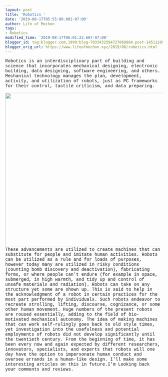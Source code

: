 ```yaml
---
layout: post
title: 'Robotics '
date: '2019-08-17T05:55:00.002-07:00'
author: Life of Mechon
tags:
- Robotics
modified_time: '2019-08-17T06:01:22.687-07:00'
blogger_id: tag:blogger.com,1999:blog-7033432594727069884.post-1451120905127193958
blogger_orig_url: https://www.lifeofmechon.xyz/2019/08/robotics.html
---
```


<div dir="ltr" style="text-align: left;" trbidi="on"><span style="font-family: 
&quot;courier new&quot; , &quot;courier&quot; , monospace;">Robotics is an 
interdisciplinary part of building and science that incorporates mechanical 
designing, electronic building, data designing, software engineering, and 
others. Mechanical technology manages the plan, development, activity, and 
utilization of robots, just as PC frameworks for their control, tactile 
criticism, and data preparing. 

<span style="font-family: &quot;courier new&quot; , &quot;courier&quot; , 
monospace;">       <img height="494" 
src="https://www.verdict.co.uk/wp-content/uploads/2018/06/Robotics-engineering-1440x1113.jpg" 
width="640" /> 
<span style="font-family: &quot;courier new&quot; , &quot;courier&quot; , 
monospace;"> 
<span style="font-family: &quot;courier new&quot; , &quot;courier&quot; , 
monospace;">These advancements are utilized to create machines that can 
substitute for people and imitate human activities. Robots can be utilized as 
a rule and for loads of purposes, however today many are utilized in risky 
conditions (counting bomb discovery and deactivation), fabricating forms, or 
where people can't endure (for example in space, submerged, in high warmth, 
and tidy up and control of unsafe materials and radiation). Robots can take on 
any structure yet some are shown up. This is said to help in the 
acknowledgment of a robot in certain  practices for the most part performed by 
individuals. Such robots endeavor to recreate strolling, lifting, discourse, 
cognizance, or some other human movement. Huge numbers of the present robots 
are roused essentially, adding to the field of bio-motivated mechanical 
autonomy. 
<span style="font-family: &quot;courier new&quot; , &quot;courier&quot; , 
monospace;"> 
<span style="font-family: &quot;courier new&quot; , &quot;courier&quot; , 
monospace;">The idea of making machines that can work self-rulingly goes back 
to old style times, yet investigation into the usefulness and potential 
employments of robots did not develop significantly until the twentieth 
century. From the beginning of time, it has been every now and again expected 
by different researchers, innovators, specialists, and experts that robots 
will one day have the option to impersonate human conduct and oversee errands 
in a human-like design. 
<span style="font-family: &quot;courier new&quot; , &quot;courier&quot; , 
monospace;"> 
<span style="font-family: &quot;courier new&quot; , &quot;courier&quot; , 
monospace;">I'll make some interesting articles on this in future.I'm Looking 
back your comments and reviews. 